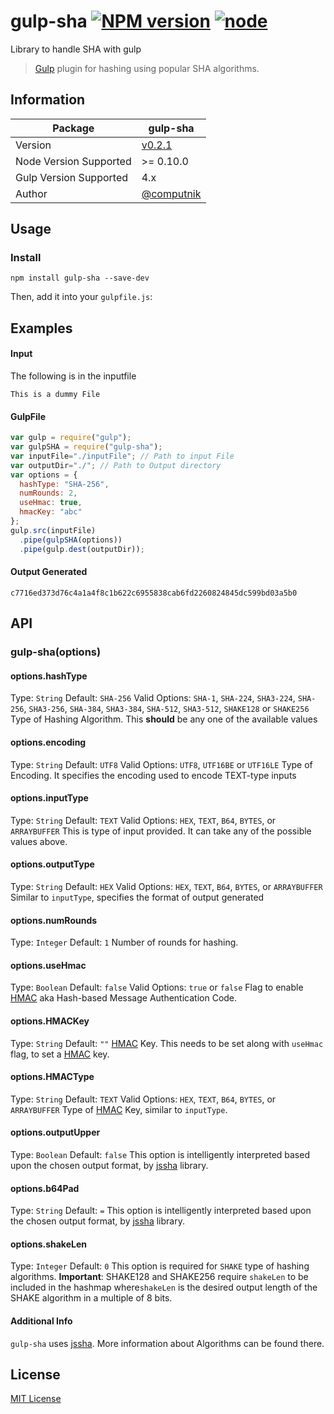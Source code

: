 # gulp-sha [![NPM version][npm-image]][npm-url] [![node][node-image]][npm-url] 
Library to handle SHA with gulp

> [Gulp](http://gulpjs.com) plugin for hashing using popular SHA algorithms.

## Information
| Package                | **gulp-sha**                                                        |
| ---------------------- | ------------------------------------------------------------------- |
| Version                | [v0.2.1](https://github.com/computnik/gulp-sha/releases/tag/v0.2.1) |
| Node Version Supported | >= 0.10.0                                                           |
| Gulp Version Supported | 4.x                                                                 |
| Author                 | [@computnik](https://github.com/computnik)                          |

## Usage

### Install

```
npm install gulp-sha --save-dev
```

Then, add it into your `gulpfile.js`:

## Examples

#### Input

The following is in the inputfile

```
This is a dummy File
```

#### GulpFile

```javascript
var gulp = require("gulp");
var gulpSHA = require("gulp-sha");
var inputFile="./inputFile"; // Path to input File
var outputDir="./"; // Path to Output directory
var options = {
  hashType: "SHA-256",
  numRounds: 2,
  useHmac: true,
  hmacKey: "abc"
};
gulp.src(inputFile)
  .pipe(gulpSHA(options))
  .pipe(gulp.dest(outputDir));
```


#### Output Generated

```
c7716ed373d76c4a1a4f8c1b622c6955838cab6fd2260824845dc599bd03a5b0
```

## API

### gulp-sha(options)

#### options.hashType
Type: `String`
Default: `SHA-256`
Valid Options: `SHA-1`, `SHA-224`, `SHA3-224`, `SHA-256`, `SHA3-256`, `SHA-384`, `SHA3-384`, `SHA-512`, `SHA3-512`, `SHAKE128` or `SHAKE256`
Type of Hashing Algorithm. This **should** be any one of the available values

#### options.encoding
Type: `String`
Default: `UTF8`
Valid Options: `UTF8`, `UTF16BE` or `UTF16LE`
Type of Encoding. It specifies the encoding used to encode TEXT-type inputs

#### options.inputType
Type: `String`
Default: `TEXT`
Valid Options: `HEX`, `TEXT`, `B64`, `BYTES`, or `ARRAYBUFFER`
This is type of input provided. It can take any of the possible values above.

#### options.outputType
Type: `String`
Default: `HEX`
Valid Options: `HEX`, `TEXT`, `B64`, `BYTES`, or `ARRAYBUFFER`
Similar to `inputType`, specifies the format of output generated

#### options.numRounds
Type: `Integer`
Default: `1`
Number of rounds for hashing.

#### options.useHmac
Type: `Boolean`
Default: `false`
Valid Options: `true` or `false`
Flag to enable [HMAC][HMAC-info-url] aka Hash-based Message Authentication Code.

#### options.HMACKey
Type: `String`
Default: `""`
[HMAC][HMAC-info-url] Key. This needs to be set along with `useHmac` flag, to set a [HMAC][HMAC-info-url] key. 

#### options.HMACType
Type: `String`
Default: `TEXT`
Valid Options: `HEX`, `TEXT`, `B64`, `BYTES`, or `ARRAYBUFFER`
Type of [HMAC][HMAC-info-url] Key, similar to `inputType`.

#### options.outputUpper
Type: `Boolean`
Default: `false`
This option is intelligently interpreted based upon the chosen output format, by [jssha](https://github.com/Caligatio/jsSHA) library.

#### options.b64Pad
Type: `String`
Default: `=`
This option is intelligently interpreted based upon the chosen output format, by [jssha](https://github.com/Caligatio/jsSHA) library.


#### options.shakeLen
Type: `Integer`
Default: `0`
This option is required for `SHAKE` type of hashing algorithms.
**Important**: 
SHAKE128 and SHAKE256 require `shakeLen` to be included in the hashmap where`shakeLen` is the desired output length of the SHAKE algorithm in a multiple of 8 bits.

#### Additional Info

`gulp-sha` uses [jssha](https://github.com/Caligatio/jsSHA). More information about Algorithms can be found there.

## License

[MIT License](http://en.wikipedia.org/wiki/MIT_License)

[npm-url]: https://www.npmjs.com/package/gulp-sha
[npm-image]: https://img.shields.io/npm/v/gulp-sha.svg
[node-image]: https://img.shields.io/node/v/gulp-sha.svg

[github-url]:https://github.com/motnik/gulp-sha
[github-tag-image]: https://img.shields.io/github/tag/motnik/gulp-sha.svg

[HMAC-info-url]:https://en.wikipedia.org/wiki/Hash-based_message_authentication_code